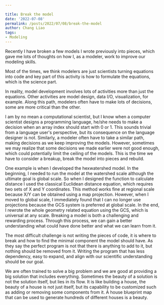 ```yaml
---
 
title: Break the model
date: '2022-07-08'
permalink: /posts/2022/07/08/break-the-model
author: Chang Liao
tags:
- Modeling
---
```


Recently I have broken a few models I wrote previously into pieces, which gave me lots of thoughts on how I, as a modeler, work to improve our modeling skills.

Most of the times, we think modelers are just scientists turning equations into code and key part of this activity is how to formulate the equations, which is the science part.

In reality, model development involves lots of activities more than just the equations. Other activities are model design, data I/O, visualization, for example. Along this path, modelers often have to make lots of decisions, some are more critical than the other. 

I am by no mean a computational scientist, but I know when a computer scientist designs a programming language, he/she needs to make a decision when an array index should start with 0 or 1. This sounds trivial from a language user's perspective, but its consequence on the language designer is not. Similarly, a modeler often have to take a similar path, making decisions as we keep improving the models. However, sometimes we may realize that some decisions we made earlier were not good enough, which could potentially limit the ceiling of the models. This is the time we have to consider a breakup, break the model into pieces and rebuild.

One example is when I developed the hexwatershed model. In the beginning, I needed to run the model at the watershed scale although the ultimate goal is global scale. So when I designed the function to calculate distance I used the classical Euclidean distance equation, which requires two sets of X and Y coordinates. This method works fine at regional scale because X/Y can be obtained using a map projection. However, when I moved to global scale, I immediately found that I can no longer use projections because the GCS system is preferred at global scale. In the end, I rewrote the whole geometry related equation using the GCS, which is universal at any scale. Breaking a model is both a challenging and rewarding process. Through this process, we can gain a better understanding what could have done better and what we can learn from it. 

The most difficult challenge is not writing the pieces of code, it is where to break and how to find the minimal component the model should have. As they say the perfect program is not that there is anything to add to it, but nothing should be removed from it. Writing the program that has less dependency, easy to expand, and align with our scientific understanding should be our goal.

We are often trained to solve a big problem and we are good at providing a big solution that includes everything. Sometimes the beauty of a solution is not the solution itself, but lies in its flow. It is like building a house, the beauty of a house is not just itself, but its capability to be customized such as adding or removing some components from it. A house blueprint map that can be used to generate hundreds of different houses is a beauty.

